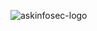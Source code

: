 ![askinfosec-logo](https://github.com/infosec-ai/askinfosec-public-assets/assets/17961526/2ae3f2ee-18e8-4b60-9035-6ded5f6b6a7f)
